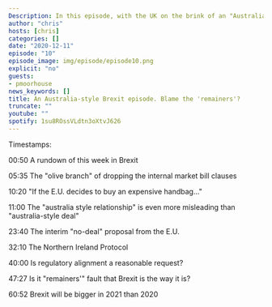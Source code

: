 ```yaml
---
Description: In this episode, with the UK on the brink of an "Australia-style" Brexit non-deal, we discuss the week that got us here. We also talk about whether  or not "remainers" are to blame for the current predicament.
author: "chris"
hosts: [chris]
categories: []
date: "2020-12-11"
episode: "10"
episode_image: img/episode/episode10.png
explicit: "no"
guests:
- pmoorhouse
news_keywords: []
title: An Australia-style Brexit episode. Blame the 'remainers'?
truncate: ""
youtube: ""
spotify: 1su8ROssVLdtn3oXtvJ626
---
```



Timestamps:

00:50 A rundown of this week in Brexit

05:35 The "olive branch" of dropping the internal market bill clauses

10:20 "If the E.U. decides to buy an expensive handbag..."

11:00 The "australia style relationship" is even more misleading than "australia-style deal"

23:40 The interim "no-deal" proposal from the E.U.  

32:10 The Northern Ireland Protocol

40:00 Is regulatory alignment a reasonable request?  

47:27 Is it "remainers'" fault that Brexit is the way it is? 

60:52 Brexit will be bigger in 2021 than 2020

